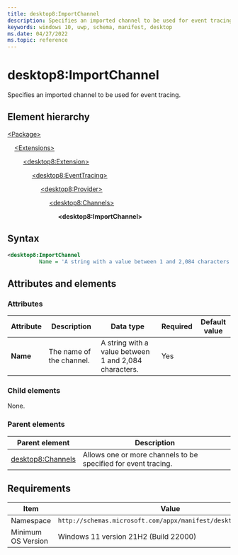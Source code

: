 ```yaml
---
title: desktop8:ImportChannel
description: Specifies an imported channel to be used for event tracing.
keywords: windows 10, uwp, schema, manifest, desktop
ms.date: 04/27/2022
ms.topic: reference
---
```


# desktop8:ImportChannel

Specifies an imported channel to be used for event tracing.

## Element hierarchy

[\<Package\>](element-package.md)

&nbsp;&nbsp;&nbsp;&nbsp;[\<Extensions\>](element-extensions.md)

&nbsp;&nbsp;&nbsp;&nbsp; &nbsp;&nbsp;&nbsp;&nbsp;[\<desktop8:Extension\>](element-desktop8-extension.md)

&nbsp;&nbsp;&nbsp;&nbsp; &nbsp;&nbsp;&nbsp;&nbsp; &nbsp;&nbsp;&nbsp;&nbsp;[\<desktop8:EventTracing\>](element-desktop8-eventtracing.md)

&nbsp;&nbsp;&nbsp;&nbsp; &nbsp;&nbsp;&nbsp;&nbsp; &nbsp;&nbsp;&nbsp;&nbsp; &nbsp;&nbsp;&nbsp;&nbsp;[\<desktop8:Provider\>](element-desktop8-provider.md)

&nbsp;&nbsp;&nbsp;&nbsp; &nbsp;&nbsp;&nbsp;&nbsp; &nbsp;&nbsp;&nbsp;&nbsp; &nbsp;&nbsp;&nbsp;&nbsp; &nbsp;&nbsp;&nbsp;&nbsp;[\<desktop8:Channels\>](element-desktop8-channels.md)

&nbsp;&nbsp;&nbsp;&nbsp; &nbsp;&nbsp;&nbsp;&nbsp; &nbsp;&nbsp;&nbsp;&nbsp; &nbsp;&nbsp;&nbsp;&nbsp; &nbsp;&nbsp;&nbsp;&nbsp; &nbsp;&nbsp;&nbsp;&nbsp;**\<desktop8:ImportChannel\>**

## Syntax

```xml
<desktop8:ImportChannel
          Name = 'A string with a value between 1 and 2,084 characters.' />
```

## Attributes and elements

### Attributes

| Attribute | Description | Data type | Required | Default value |
|-|-|-|-|-|
| **Name** | The name of the channel. | A string with a value between 1 and 2,084 characters. | Yes |  |

### Child elements

None.

### Parent elements

| Parent element | Description |
|-|-|
| [desktop8:Channels](element-desktop8-channels.md) | Allows one or more channels to be specified for event tracing. |

## Requirements

| Item  | Value  |
|--|--|
| Namespace | `http://schemas.microsoft.com/appx/manifest/desktop/windows10/8` |
| Minimum OS Version | Windows 11 version 21H2 (Build 22000) |
